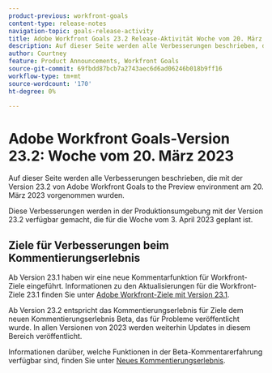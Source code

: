 ```yaml
---
product-previous: workfront-goals
content-type: release-notes
navigation-topic: goals-release-activity
title: Adobe Workfront Goals 23.2 Release-Aktivität Woche vom 20. März 2023
description: Auf dieser Seite werden alle Verbesserungen beschrieben, die mit Version 23.2 für Adobe Workfront-Ziele in der Vorschau-Umgebung vorgenommen wurden. Diese Verbesserungen werden in der Produktionsumgebung ab der Woche des 20. März 2023 verfügbar sein.
author: Courtney
feature: Product Announcements, Workfront Goals
source-git-commit: 69fbdd87bcb7a2743aec6d6ad06246b018b9ff16
workflow-type: tm+mt
source-wordcount: '170'
ht-degree: 0%

---
```


# Adobe Workfront Goals-Version 23.2: Woche vom 20. März 2023

Auf dieser Seite werden alle Verbesserungen beschrieben, die mit der Version 23.2 von Adobe Workfront Goals to the Preview environment am 20. März 2023 vorgenommen wurden.

Diese Verbesserungen werden in der Produktionsumgebung mit der Version 23.2 verfügbar gemacht, die für die Woche vom 3. April 2023 geplant ist.

## Ziele für Verbesserungen beim Kommentierungserlebnis

Ab Version 23.1 haben wir eine neue Kommentarfunktion für Workfront-Ziele eingeführt. Informationen zu den Aktualisierungen für die Workfront-Ziele 23.1 finden Sie unter [Adobe Workfront-Ziele mit Version 23.1](/help/quicksilver/product-announcements/product-releases/goals-release-activity/goals-23-1-release/goals-23-1-release.md).

Ab Version 23.2 entspricht das Kommentierungserlebnis für Ziele dem neuen Kommentierungserlebnis Beta, das für Probleme veröffentlicht wurde. In allen Versionen von 2023 werden weiterhin Updates in diesem Bereich veröffentlicht.

Informationen darüber, welche Funktionen in der Beta-Kommentarerfahrung verfügbar sind, finden Sie unter [Neues Kommentierungserlebnis](/help/quicksilver/workfront-basics/updating-work-items-and-viewing-updates/unified-commenting-experience.md).